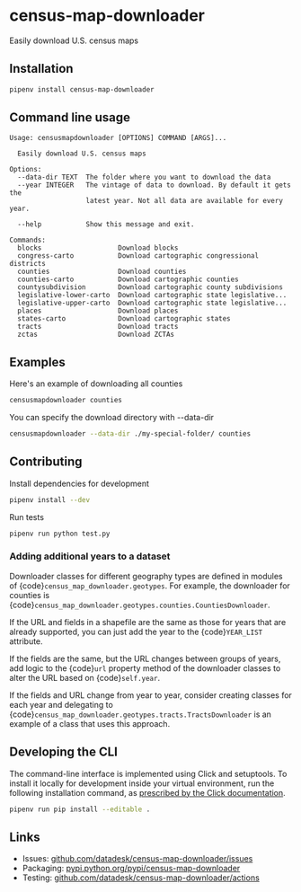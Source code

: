 # census-map-downloader

Easily download U.S. census maps

## Installation

```bash
pipenv install census-map-downloader
```

## Command line usage

```
Usage: censusmapdownloader [OPTIONS] COMMAND [ARGS]...

  Easily download U.S. census maps

Options:
  --data-dir TEXT  The folder where you want to download the data
  --year INTEGER   The vintage of data to download. By default it gets the
                   latest year. Not all data are available for every year.

  --help           Show this message and exit.

Commands:
  blocks                   Download blocks
  congress-carto           Download cartographic congressional districts
  counties                 Download counties
  counties-carto           Download cartographic counties
  countysubdivision        Download cartographic county subdivisions
  legislative-lower-carto  Download cartographic state legislative...
  legislative-upper-carto  Download cartographic state legislative...
  places                   Download places
  states-carto             Download cartographic states
  tracts                   Download tracts
  zctas                    Download ZCTAs
```

## Examples

Here's an example of downloading all counties

```bash
censusmapdownloader counties
```

You can specify the download directory with --data-dir

```bash
censusmapdownloader --data-dir ./my-special-folder/ counties
```

## Contributing

Install dependencies for development

```bash
pipenv install --dev
```

Run tests

```bash
pipenv run python test.py
```

### Adding additional years to a dataset

Downloader classes for different geography types are defined in modules of {code}`census_map_downloader.geotypes`. For example, the downloader for counties is {code}`census_map_downloader.geotypes.counties.CountiesDownloader`.

If the URL and fields in a shapefile are the same as those for years that are already supported, you can just add the year to the {code}`YEAR_LIST` attribute.

If the fields are the same, but the URL changes between groups of years, add logic to the {code}`url` property method of the downloader classes to alter the URL based on {code}`self.year`.

If the fields and URL change from year to year, consider creating classes for each year and delegating to {code}`census_map_downloader.geotypes.tracts.TractsDownloader` is an example of a class that uses this approach.

## Developing the CLI

The command-line interface is implemented using Click and setuptools. To install it locally for development inside your virtual environment, run the following installation command, as [prescribed by the Click documentation](https://click.palletsprojects.com/en/7.x/setuptools/#setuptools-integration).

```bash
pipenv run pip install --editable .
```

## Links

* Issues: [github.com/datadesk/census-map-downloader/issues](https://github.com/datadesk/census-map-downloader/issues)
* Packaging: [pypi.python.org/pypi/census-map-downloader](https://pypi.python.org/pypi/census-map-downloader)
* Testing: [github.com/datadesk/census-map-downloader/actions](https://github.com/datadesk/census-map-downloader/actions)
